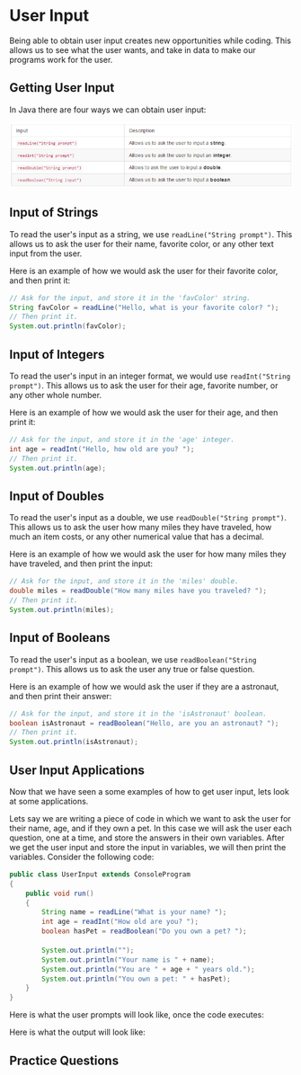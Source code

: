 # User Input

Being able to obtain user input creates new opportunities while coding. This allows us to see what the user wants, and take in data to make our programs work for the user.

## Getting User Input

In Java there are four ways we can obtain user input:

!["User Input Table"](../static/basicJava/basic_java_user_input_table.png "User Input Table")

## Input of Strings

To read the user's input as a string, we use ``readLine("String prompt")``. This allows us to ask the user for their name, favorite color, or any other text input from the user.

Here is an example of how we would ask the user for their favorite color, and then print it:

```java
// Ask for the input, and store it in the 'favColor' string.
String favColor = readLine("Hello, what is your favorite color? ");
// Then print it.
System.out.println(favColor);
```

## Input of Integers

To read the user's input in an integer format, we would use ``readInt("String prompt")``. This allows us to ask the user for their age, favorite number, or any other whole number. 

Here is an example of how we would ask the user for their age, and then print it:

```java
// Ask for the input, and store it in the 'age' integer.
int age = readInt("Hello, how old are you? ");
// Then print it.
System.out.println(age);
```

## Input of Doubles

To read the user's input as a double, we use ``readDouble("String prompt")``. This allows us to ask the user how many miles they have traveled, how much an item costs, or any other numerical value that has a decimal.

Here is an example of how we would ask the user for how many miles they have traveled, and then print the input:

```java
// Ask for the input, and store it in the 'miles' double.
double miles = readDouble("How many miles have you traveled? ");
// Then print it.
System.out.println(miles);
```

## Input of Booleans

To read the user's input as a boolean, we use ``readBoolean("String prompt")``. This allows us to ask the user any true or false question.

Here is an example of how we would ask the user if they are a astronaut, and then print their answer:

```java
// Ask for the input, and store it in the 'isAstronaut' boolean.
boolean isAstronaut = readBoolean("Hello, are you an astronaut? ");
// Then print it.
System.out.println(isAstronaut);
```

## User Input Applications

Now that we have seen a some examples of how to get user input, lets look at some applications.

Lets say we are writing a piece of code in which we want to ask the user for their name, age, and if they own a pet. In this case we will ask the user each question, one at a time, and store the answers in their own variables. After we get the user input and store the input in variables, we will then print the variables. Consider the following code:

```Java
public class UserInput extends ConsoleProgram
{
    public void run()
    {
        String name = readLine("What is your name? ");
        int age = readInt("How old are you? ");
        boolean hasPet = readBoolean("Do you own a pet? ");
        
        System.out.println("");
        System.out.println("Your name is " + name);
        System.out.println("You are " + age + " years old.");
        System.out.println("You own a pet: " + hasPet);
    }
}
```

Here is what the user prompts will look like, once the code executes:

Here is what the output will look like:

## Practice Questions














